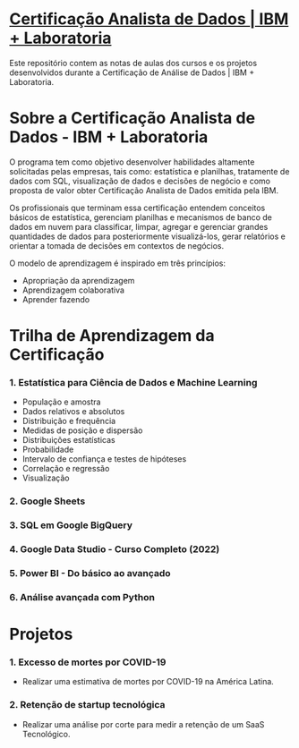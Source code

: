# [Certificação Analista de Dados | IBM + Laboratoria](https://www.laboratoria.la/br/certificacao-analise-de-dados)

Este repositório contem as notas de aulas dos cursos e os projetos desenvolvidos durante a Certificação de Análise de Dados | IBM + Laboratoria.

# Sobre a Certificação Analista de Dados - IBM + Laboratoria


O programa tem como objetivo desenvolver habilidades altamente solicitadas pelas empresas, tais como: estatística e planilhas, tratamente de dados com SQL, visualização de dados e decisões de negócio e como proposta de valor obter Certificação Analista de Dados emitida pela IBM.

Os profissionais que terminam essa certificação entendem conceitos básicos de estatística, gerenciam planilhas e mecanismos de banco de dados em nuvem para classificar, limpar, agregar e gerenciar grandes quantidades de dados para posteriormente visualizá-los, gerar relatórios e orientar a tomada de decisões em contextos de negócios.

O modelo de aprendizagem é inspirado em três princípios:

* Apropriação da aprendizagem
* Aprendizagem colaborativa
* Aprender fazendo



# Trilha de Aprendizagem da Certificação 

### 1. Estatística para Ciência de Dados e Machine Learning
* População e amostra
* Dados relativos e absolutos
* Distribuição e frequência
* Medidas de posição e dispersão
* Distribuições estatísticas
* Probabilidade
* Intervalo de confiança e testes de hipóteses
* Correlação e regressão
* Visualização

### 2. Google Sheets

### 3. SQL em Google BigQuery

### 4. Google Data Studio - Curso Completo (2022)

### 5. Power BI - Do básico ao avançado

### 6. Análise avançada com Python


# Projetos

### 1. Excesso de mortes por COVID-19


* Realizar uma estimativa de mortes por COVID-19 na América Latina.

### 2. Retenção de startup tecnológica


* Realizar uma análise por corte para medir a retenção de um SaaS Tecnológico.
